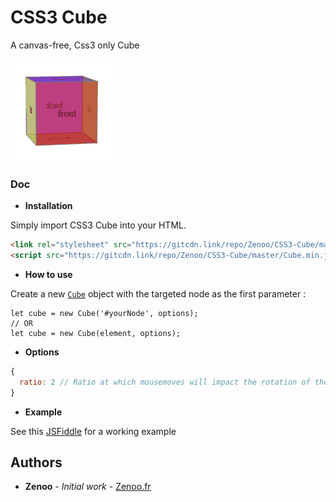 # CSS3 Cube

A canvas-free, Css3 only Cube

[![Demo](https://github.com/Zenoo/CSS3-Cube/raw/master/cube-demo.gif)](https://jsfiddle.net/Zenoo0/krn7ygd3/)

### Doc

* **Installation**

Simply import CSS3 Cube into your HTML.
```HTML
<link rel="stylesheet" src="https://gitcdn.link/repo/Zenoo/CSS3-Cube/master/Cube.min.css">
<script src="https://gitcdn.link/repo/Zenoo/CSS3-Cube/master/Cube.min.js"></script>	
```
* **How to use**

Create a new [`Cube`](https://zenoo.github.io/CSS3-Cube/Cube.html) object with the targeted node as the first parameter :
```
let cube = new Cube('#yourNode', options);
// OR
let cube = new Cube(element, options);
```
* **Options**

```js
{
  ratio: 2 // Ratio at which mousemoves will impact the rotation of the cube
}
```

* **Example**

See this [JSFiddle](https://jsfiddle.net/Zenoo0/krn7ygd3/) for a working example

## Authors

* **Zenoo** - *Initial work* - [Zenoo.fr](https://zenoo.fr)